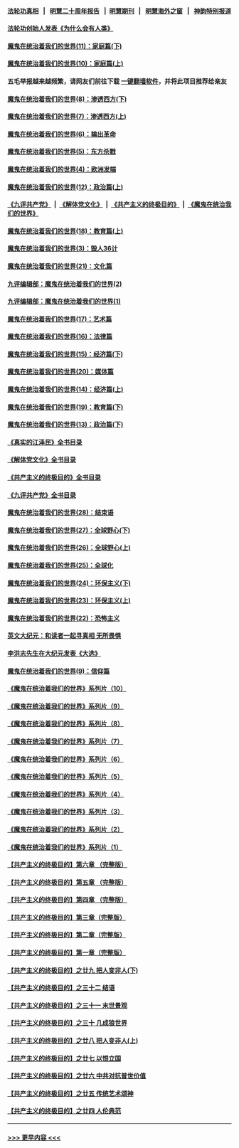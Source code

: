 #### [法轮功真相](https://github.com/gfw-breaker/truth/blob/master/README.md?t=0) &nbsp;&nbsp;|&nbsp;&nbsp; [明慧二十周年报告](https://github.com/gfw-breaker/mh-reports/blob/master/README.md?t=0) &nbsp;&nbsp;|&nbsp;&nbsp;[明慧期刊](https://github.com/gfw-breaker/mh-qikan) &nbsp;&nbsp;|&nbsp;&nbsp; [明慧海外之窗](https://github.com/gfw-breaker/mh-news/blob/master/README.md?t=0) &nbsp;&nbsp;|&nbsp;&nbsp; [神韵特别报道](https://github.com/gfw-breaker/mh-news/blob/master/shenyun.md?t=0)
#### [法轮功创始人发表《为什么会有人类》](../pages/nsc422/n13912117.md?t=01270643) 
#### [魔鬼在统治着我们的世界(11)：家庭篇(下)](../pages/nsc422/n10440961.md?t=01270643) 
#### [魔鬼在统治着我们的世界(10)：家庭篇(上)](../pages/nsc422/n10435448.md?t=01270643) 
#### 五毛举报越来越频繁，请网友们前往下载 [一键翻墙软件](https://github.com/gfw-breaker/ssr-accounts)，并将此项目推荐给亲友
#### [魔鬼在统治着我们的世界(8)：渗透西方(下)](../pages/nsc422/n10429603.md?t=01270643) 
#### [魔鬼在统治着我们的世界(7)：渗透西方(上)](../pages/nsc422/n10426013.md?t=01270643) 
#### [魔鬼在统治着我们的世界(6)：输出革命](../pages/nsc422/n10421536.md?t=01270643) 
#### [魔鬼在统治着我们的世界(5)：东方杀戮](../pages/nsc422/n10417707.md?t=01270643) 
#### [魔鬼在统治着我们的世界(4)：欧洲发端](../pages/nsc422/n10414890.md?t=01270643) 
#### [魔鬼在统治着我们的世界(12)：政治篇(上)](../pages/nsc422/n10444576.md?t=01270643) 
#### [《九评共产党》](https://github.com/begood0513/9ping.md/blob/master/README.md) &nbsp;|&nbsp; [《解体党文化》](../../../../jtdwh.md/blob/master/README.md)  &nbsp;|&nbsp; [《共产主义的终极目的》](../../../../gczydzjmd.md/blob/master/README.md) &nbsp;|&nbsp; [《魔鬼在统治我们的世界》](../../../../mgztzwmdsj.md/blob/master/README.md) 
#### [魔鬼在统治着我们的世界(18)：教育篇(上)](../pages/nsc422/n10526970.md?t=01270643) 
#### [魔鬼在统治着我们的世界(3)：毁人36计](../pages/nsc422/n10411583.md?t=01270643) 
#### [魔鬼在统治着我们的世界(21)：文化篇](../pages/nsc422/n10597706.md?t=01270643) 
#### [九评编辑部：魔鬼在统治着我们的世界(2)](../pages/nsc422/n10410036.md?t=01270643) 
#### [九评编辑部：魔鬼在统治着我们的世界(1)](../pages/nsc422/n10406825.md?t=01270643) 
#### [魔鬼在统治着我们的世界(17)：艺术篇](../pages/nsc422/n10499093.md?t=01270643) 
#### [魔鬼在统治着我们的世界(16)：法律篇](../pages/nsc422/n10485969.md?t=01270643) 
#### [魔鬼在统治着我们的世界(15)：经济篇(下)](../pages/nsc422/n10469975.md?t=01270643) 
#### [魔鬼在统治着我们的世界(20)：媒体篇](../pages/nsc422/n10586579.md?t=01270643) 
#### [魔鬼在统治着我们的世界(14)：经济篇(上)](../pages/nsc422/n10457370.md?t=01270643) 
#### [魔鬼在统治着我们的世界(19)：教育篇(下)](../pages/nsc422/n10564808.md?t=01270643) 
#### [魔鬼在统治着我们的世界(13)：政治篇(下)](../pages/nsc422/n10448270.md?t=01270643) 
#### [《真实的江泽民》全书目录](../pages/nsc422/n13721399.md?t=01270643) 
#### [《解体党文化》全书目录](../pages/nsc422/n13721157.md?t=01270643) 
#### [《共产主义的终极目的》全书目录](../pages/nsc422/n13721048.md?t=01270643) 
#### [《九评共产党》全书目录](../pages/nsc422/n13708085.md?t=01270643) 
#### [魔鬼在统治着我们的世界(28)：结束语](../pages/nsc422/n10936246.md?t=01270643) 
#### [魔鬼在统治着我们的世界(27)：全球野心(下)](../pages/nsc422/n10928319.md?t=01270643) 
#### [魔鬼在统治着我们的世界(26)：全球野心(上)](../pages/nsc422/n10900318.md?t=01270643) 
#### [魔鬼在统治着我们的世界(25)：全球化](../pages/nsc422/n10788205.md?t=01270643) 
#### [魔鬼在统治着我们的世界(24)：环保主义(下)](../pages/nsc422/n10695307.md?t=01270643) 
#### [魔鬼在统治着我们的世界(23)：环保主义(上)](../pages/nsc422/n10688613.md?t=01270643) 
#### [魔鬼在统治着我们的世界(22)：恐怖主义](../pages/nsc422/n10614727.md?t=01270643) 
#### [英文大纪元：和读者一起寻真相 无所畏惧](../pages/nsc422/n12542027.md?t=01270643) 
#### [李洪志先生在大纪元发表《大选》](../pages/nsc422/n12534746.md?t=01270643) 
#### [魔鬼在统治着我们的世界(9)：信仰篇](../pages/nsc422/n10432159.md?t=01270643) 
#### [《魔鬼在统治着我们的世界》系列片（10）](../pages/nsc422/n12292670.md?t=01270643) 
#### [《魔鬼在统治着我们的世界》系列片（9）](../pages/nsc422/n12290859.md?t=01270643) 
#### [《魔鬼在统治着我们的世界》系列片（8）](../pages/nsc422/n12287445.md?t=01270643) 
#### [《魔鬼在统治着我们的世界》系列片（7）](../pages/nsc422/n12283425.md?t=01270643) 
#### [《魔鬼在统治着我们的世界》系列片（6）](../pages/nsc422/n12282314.md?t=01270643) 
#### [《魔鬼在统治着我们的世界》系列片（5）](../pages/nsc422/n12281419.md?t=01270643) 
#### [《魔鬼在统治着我们的世界》系列片（4）](../pages/nsc422/n12274024.md?t=01270643) 
#### [《魔鬼在统治着我们的世界》系列片（3）](../pages/nsc422/n12271322.md?t=01270643) 
#### [《魔鬼在统治着我们的世界》系列片（2）](../pages/nsc422/n12269049.md?t=01270643) 
#### [《魔鬼在统治着我们的世界》系列片（1）](../pages/nsc422/n12267575.md?t=01270643) 
#### [【共产主义的终极目的】第六章 （完整版）](../pages/nsc422/n11428913.md?t=01270643) 
#### [【共产主义的终极目的】第五章 （完整版）](../pages/nsc422/n11428912.md?t=01270643) 
#### [【共产主义的终极目的】第四章 （完整版）](../pages/nsc422/n11428907.md?t=01270643) 
#### [【共产主义的终极目的】第三章（完整版）](../pages/nsc422/n11428848.md?t=01270643) 
#### [【共产主义的终极目的】第二章（完整版）](../pages/nsc422/n11428831.md?t=01270643) 
#### [【共产主义的终极目的】第一章（完整版）](../pages/nsc422/n11417651.md?t=01270643) 
#### [【共产主义的终极目的】之廿九 把人变非人(下)](../pages/nsc422/n11344140.md?t=01270643) 
#### [【共产主义的终极目的】之三十二 结语](../pages/nsc422/n11360535.md?t=01270643) 
#### [【共产主义的终极目的】之三十一 末世景观](../pages/nsc422/n11351129.md?t=01270643) 
#### [【共产主义的终极目的】之三十 几成狼世界](../pages/nsc422/n11348280.md?t=01270643) 
#### [【共产主义的终极目的】之廿八 把人变非人(上)](../pages/nsc422/n11340492.md?t=01270643) 
#### [【共产主义的终极目的】之廿七 以恨立国](../pages/nsc422/n11336944.md?t=01270643) 
#### [【共产主义的终极目的】之廿六 中共对抗普世价值](../pages/nsc422/n11324785.md?t=01270643) 
#### [【共产主义的终极目的】之廿五 传统艺术颂神](../pages/nsc422/n11296396.md?t=01270643) 
#### [【共产主义的终极目的】之廿四 人伦典范](../pages/nsc422/n11296397.md?t=01270643) 

----
#### [ >>> 更早内容 <<< ](../indexes/nsc422-earlier.md)
